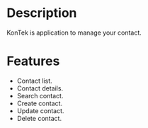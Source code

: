 # Description

KonTek is application to manage your contact.

# Features

- Contact list.
- Contact details.
- Search contact.
- Create contact.
- Update contact.
- Delete contact.
